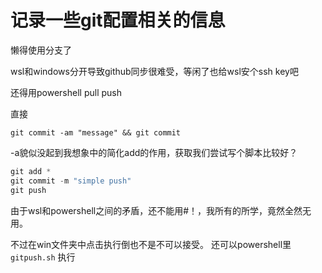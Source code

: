 # 记录一些git配置相关的信息

懒得使用分支了

wsl和windows分开导致github同步很难受，等闲了也给wsl安个ssh key吧

还得用powershell pull push 

直接 
```
git commit -am "message" && git commit 
```
-a貌似没起到我想象中的简化add的作用，获取我们尝试写个脚本比较好？

```powershell
git add *
git commit -m "simple push"
git push
```

由于wsl和powershell之间的矛盾，还不能用#！，我所有的所学，竟然全然无用。

不过在win文件夹中点击执行倒也不是不可以接受。
还可以powershell里 `gitpush.sh` 执行